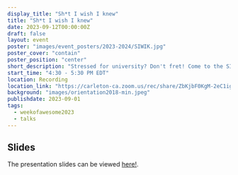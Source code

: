 ```yaml
---
display_title: "Sh*t I wish I knew"
title: "Sh*t I wish I knew"
date: 2023-09-12T00:00:00Z
draft: false
layout: event
poster: "images/event_posters/2023-2024/SIWIK.jpg"
poster_cover: "contain"
poster_position: "center"
short_description: "Stressed for university? Don't fret! Come to the SIWIK presentation to get a complete guide on navigating your academics, social life, and coop at Carleton!."
start_time: "4:30 - 5:30 PM EDT"
location: Recording
location_link: "https://carleton-ca.zoom.us/rec/share/ZbKjbF0KgM-2eC1igX6ufEHtzItr5p29M4HhfOTN0qSQxAx7IcmVLjszj3Ol2jBd.NIhLd4rpeWIRYE7_"
background: "images/orientation2018-min.jpeg"
publishdate: 2023-09-01
tags:
  - weekofawesome2023
  - talks
---
```


## Slides

The presentation slides can be viewed [here!](/pdfs/2023-2024/SIWIK-2023.pdf).
